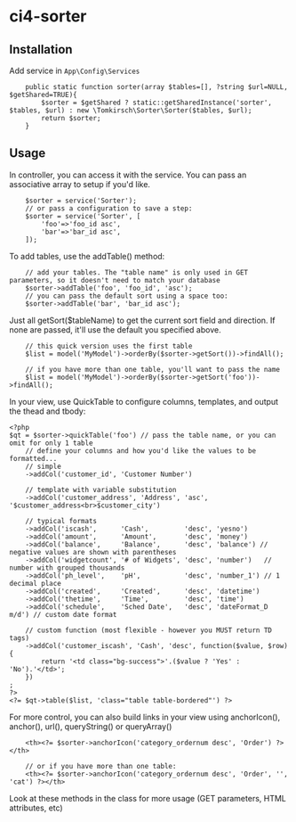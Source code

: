 # ci4-sorter

## Installation
Add service in `App\Config\Services`
```
	public static function sorter(array $tables=[], ?string $url=NULL, $getShared=TRUE){
		$sorter = $getShared ? static::getSharedInstance('sorter', $tables, $url) : new \Tomkirsch\Sorter\Sorter($tables, $url);
		return $sorter;
	}
```

## Usage
In controller, you can access it with the service. You can pass an associative array to setup if you'd like.
```
	$sorter = service('Sorter');
	// or pass a configuration to save a step:
	$sorter = service('Sorter', [
		'foo'=>'foo_id asc',
		'bar'=>'bar_id asc',
	]);
```
To add tables, use the addTable() method:
```
	// add your tables. The "table name" is only used in GET parameters, so it doesn't need to match your database
	$sorter->addTable('foo', 'foo_id', 'asc');
	// you can pass the default sort using a space too:
	$sorter->addTable('bar', 'bar_id asc');
```
Just all getSort($tableName) to get the current sort field and direction. If none are passed, it'll use the default you specified above.
```
	// this quick version uses the first table
	$list = model('MyModel')->orderBy($sorter->getSort())->findAll();
	
	// if you have more than one table, you'll want to pass the name
	$list = model('MyModel')->orderBy($sorter->getSort('foo'))->findAll();
```
In your view, use QuickTable to configure columns, templates, and output the thead and tbody:
```
<?php
$qt = $sorter->quickTable('foo') // pass the table name, or you can omit for only 1 table
	// define your columns and how you'd like the values to be formatted...
	// simple
	->addCol('customer_id', 'Customer Number')
	
	// template with variable substitution
	->addCol('customer_address', 'Address', 'asc', '$customer_address<br>$customer_city')
	
	// typical formats
	->addCol('iscash', 		'Cash', 		'desc', 'yesno')
	->addCol('amount', 		'Amount', 		'desc', 'money')
	->addCol('balance', 	'Balance', 		'desc', 'balance') // negative values are shown with parentheses
	->addCol('widgetcount', '# of Widgets', 'desc', 'number')	// number with grouped thousands
	->addCol('ph_level', 	'pH', 			'desc', 'number_1') // 1 decimal place
	->addCol('created', 	'Created', 		'desc', 'datetime') 
	->addCol('thetime', 	'Time', 		'desc', 'time')
	->addCol('schedule', 	'Sched Date', 	'desc', 'dateFormat_D m/d') // custom date format
	
	// custom function (most flexible - however you MUST return TD tags)
	->addCol('customer_iscash', 'Cash', 'desc', function($value, $row){ 
		return '<td class="bg-success">'.($value ? 'Yes' : 'No').'</td>'; 
	})
;
?>
<?= $qt->table($list, 'class="table table-bordered"') ?>
```

For more control, you can also build links in your view using anchorIcon(), anchor(), url(), queryString() or queryArray()
```
	<th><?= $sorter->anchorIcon('category_ordernum desc', 'Order') ?></th>
	
	// or if you have more than one table:
	<th><?= $sorter->anchorIcon('category_ordernum desc', 'Order', '', 'cat') ?></th>
```
Look at these methods in the class for more usage (GET parameters, HTML attributes, etc)